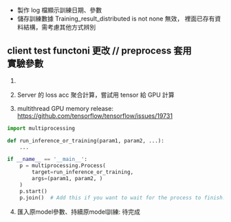 * 製作 log 檔顯示訓練日期、參數
* 儲存訓練數據 Training_result_distributed is not none 無效，
裡面已存有資料結構，需考慮其他方式辨別

client test functoni 更改 // preprocess 套用  
實驗參數
---
1. 

2. Server 的 loss acc 聚合計算，嘗試用 tensor 給 GPU 計算

3. multithread GPU memory release:
https://github.com/tensorflow/tensorflow/issues/19731
```python
import multiprocessing

def run_inference_or_training(param1, param2, ...):
    ...

if __name__ == '__main__':
    p = multiprocessing.Process(
        target=run_inference_or_training,
        args=(param1, param2, )
    )
    p.start()
    p.join()  # Add this if you want to wait for the process to finish.
```
4. 匯入原model參數、持續原model訓練: 待完成